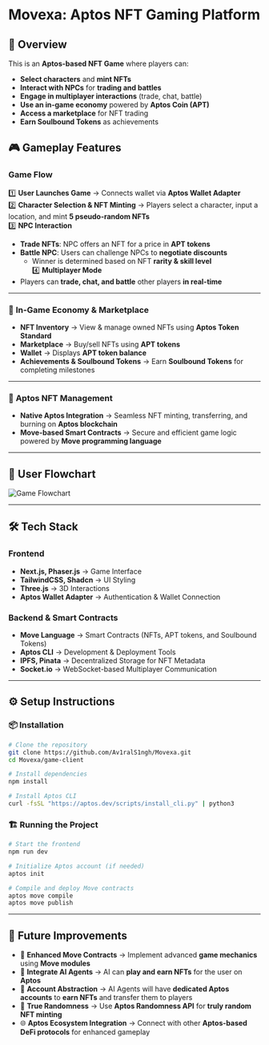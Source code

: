 # **Movexa: Aptos NFT Gaming Platform**

## 🚀 Overview

This is an **Aptos-based NFT Game** where players can:
- **Select characters** and **mint NFTs**  
- **Interact with NPCs** for **trading and battles**  
- **Engage in multiplayer interactions** (trade, chat, battle)  
- **Use an in-game economy** powered by **Aptos Coin (APT)**  
- **Access a marketplace** for NFT trading  
- **Earn Soulbound Tokens** as achievements  

## 🎮 **Gameplay Features**

### **Game Flow**  
1️⃣ **User Launches Game** → Connects wallet via **Aptos Wallet Adapter**  
2️⃣ **Character Selection & NFT Minting** → Players select a character, input a location, and mint **5 pseudo-random NFTs**  
3️⃣ **NPC Interaction**  
   - **Trade NFTs**: NPC offers an NFT for a price in **APT tokens**  
   - **Battle NPC**: Users can challenge NPCs to **negotiate discounts**  
     - Winner is determined based on NFT **rarity & skill level**  
4️⃣ **Multiplayer Mode**  
   - Players can **trade, chat, and battle** other players **in real-time**  

---

### 🛒 **In-Game Economy & Marketplace**
- **NFT Inventory** → View & manage owned NFTs using **Aptos Token Standard**  
- **Marketplace** → Buy/sell NFTs using **APT tokens**  
- **Wallet** → Displays **APT token balance**  
- **Achievements & Soulbound Tokens** → Earn **Soulbound Tokens** for completing milestones  

---

### 🔀 **Aptos NFT Management**
- **Native Aptos Integration** → Seamless NFT minting, transferring, and burning on **Aptos blockchain**  
- **Move-based Smart Contracts** → Secure and efficient game logic powered by **Move programming language**  

---

## 📌 **User Flowchart**  
![Game Flowchart](https://drive.google.com/file/d/1jvLgq9u0Pqw4CxZEQWVZGSGPndXBSH1-/view?usp=sharing)  

---

## 🛠️ **Tech Stack**
### **Frontend**  
- **Next.js, Phaser.js** → Game Interface  
- **TailwindCSS, Shadcn** → UI Styling  
- **Three.js** → 3D Interactions  
- **Aptos Wallet Adapter** → Authentication & Wallet Connection  

### **Backend & Smart Contracts**  
- **Move Language** → Smart Contracts (NFTs, APT tokens, and Soulbound Tokens)  
- **Aptos CLI** → Development & Deployment Tools  
- **IPFS, Pinata** → Decentralized Storage for NFT Metadata  
- **Socket.io** → WebSocket-based Multiplayer Communication  

---

## ⚙️ **Setup Instructions**
### **📦 Installation**  
```sh
# Clone the repository
git clone https://github.com/Av1ralS1ngh/Movexa.git
cd Movexa/game-client

# Install dependencies
npm install

# Install Aptos CLI
curl -fsSL "https://aptos.dev/scripts/install_cli.py" | python3
```

### **🏗️ Running the Project**  
```sh
# Start the frontend
npm run dev

# Initialize Aptos account (if needed)
aptos init

# Compile and deploy Move contracts
aptos move compile
aptos move publish
```

---

## 🔮 **Future Improvements**
- 🔹 **Enhanced Move Contracts** → Implement advanced **game mechanics** using **Move modules**  
- 🤖 **Integrate AI Agents** → AI can **play and earn NFTs** for the user on **Aptos**  
- 🔑 **Account Abstraction** → AI Agents will have **dedicated Aptos accounts** to **earn NFTs** and transfer them to players  
- 🎲 **True Randomness** → Use **Aptos Randomness API** for **truly random NFT minting**  
- 🌐 **Aptos Ecosystem Integration** → Connect with other **Aptos-based DeFi protocols** for enhanced gameplay
